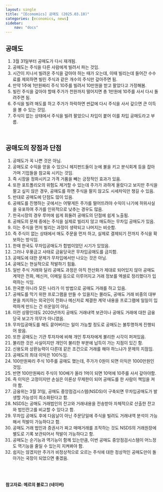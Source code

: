 ```yaml
---
layout: single
title: "[Economics] 공매도 (2025.03.18)"
categories: [economics, news]
sidebar:
    nav: "docs"
---
```


## 공매도
1. 3월 31일부터 공매도가 다시 재개됨.
1. 공매도는 주식을 다른 사람에게 빌려서 파는 것임.
1. 시간이 지나서 빌려온 주식을 갚아야 하는 때가 오는데, 이때 빌리는데 들어간 수수료를 제외하면 빌린 주식과 같은 개수의 주식만 갚아주면 됨.
1. 만약 1주에 1만원짜리 주식 10주를 빌려서 10만원을 받고 팔았다고 가정해봄.
1. 빌린 주식을 갚아야 할때 주가가 천원까지 떨어지면 총 1만원에 10주를 사서 다시 돌려주면 됨.
1. 주식을 빌려 매도를 하고 주가가 하락하면 싼값에 다시 주식을 사서 갚으면 큰 이득을 볼 수 있는 것임.
1. 주식이 없는 상태에서 주식을 빌려 팔았으니 차입이 붙어 이를 차입 공매도라고 부름.

<br/>

## 공매도의 장점과 단점
1. 공매도가 꼭 나쁜 것은 아님.
1. 공매도로 수익을 얻을 수 있으니 헤지펀드들이 눈에 불을 키고 분식회계 등을 잡아가며 기업들을 참교육 시키는 것임.
1. 즉 시장을 정화시키고 가격 거품을 빼는 긍정적인 효과가 있음.
1. 또한 포트폴리오의 위험도 제거할 수 있는데 주가가 과하게 올랐다고 보지만 주식을 팔고 싶지 않은 경우, 공매도를 하면 주식을 팔지 않고도 시세차익만 챙길 수 있음.
1. 반대로 공매도에 단점도 많이 있음.
1. 공매도를 진행하는 곳에서는 어떻게든 주가를 떨어뜨려야 수익이 나기에 허위사실을 유포하여 주가를 인위적으로 낮추는 경우도 많음.
1. 한국시장의 경우 루머에 쉽게 휘둘려 공매도의 단점에 쉽게 노출됨.
1. 공매도의 문제 중에는 주식을 실제로 빌리지 않고 매도하는 무차입 공매도가 있음.
1. 이는 주식을 먼저 빌리는 과정이 생략되고 나머지는 비슷함.
1. 즉 주식이 없는 상태에서 매도 주문을 먼저 하고, 실제로 결제되기 전까지 주식을 확보하는 방식임.
1. 한때 한국도 무차입공매도가 합법이었던 시기가 있었음.
1. 그러나 우풍금고 사태로 금융당국은 무차입공매도를 금지함.
1. 공매도에 대한 문제가 무차입에서만 나오는 것은 아님.
1. 공매도는 현실적으로 적발하기 힘듦.
1. 일반 주식 거래와 달리 공매도 과정은 아직 전산화가 제대로 되어있지 않아 공매도 계약은 전화, 메신저, 이메일 등으로 이루어지고 거래 정보를 엑셀로 정리했다가 입력하는 식임.
1. 한국뿐 아니라 모든 나라가 이 방법으로 공매도 거래를 하고 있음.
1. 공매도를 막기 위한 프로그램을 만들 수 있을지는 몰라도, 공매도 거래 비중의 대부분을 차지하는 외국인이 전화나 메신저로 체결한 계약 내용을 프로그램에 일일이 입력하게 만드는 건 쉬운일이 아님.
1. 이런 상황인데도 2020년까지 공매도 거래내역 보관이나 공매도 거래에 대한 금융당국 보고가 의무가 아니였음.
1. 무차입공매도를 해도 묻어버리는 일이 가능할 정도로 공매도는 불투명하게 진행되어 왔음.
1. 또한 공매도는 기관 투자자에 비해 개인 투자자에게 불리한 시각이 퍼져있음.
1. 불리한 것은 사실이지만 개인이 불리한 부분에 납득이 가는 지점이 있긴 함.
1. 신용도와 상환능력이 다른데 같은 조건으로 거래를 해야 하느냐가 문제의 지점임.
1. 공매도의 최대 이익은 100%임.
1. 100만원짜리 주식 10주를 공매도 했는데, 주가가 0원이 되면 이익은 1000만원인 것임.
1. 반면 100만원짜리 주식이 100배가 올라 1억이 되면 10억에 10주를 사서 갚아야함.
1. 즉 이익은 고정이지만 손실은 이론상 무제한이 되어 공매도를 한 사람이 책임을 져야 함.
1. 금융위는 3월 31일, 공매도 중앙점검시스템(NSDS)이 구축되면 무차입공매도가 발생할 가능성이 최소화된다고 함.
1. NSDS는 공매도 거래법인의 잔고와 거래내용을 전송받아 자체적으로 산출한 잔고와 법인잔고를 비교할 수 있다고 함.
1. 무차입 공매도 후에 다음날이 아닌 주문당일에 주식을 빌려도 거래내역 분석이 가능해서 적발이 가능하다고 함.
1. 공매도 거래 법인과 증권사가 짜고 매매거래를 조작하는 것도 NSDS의 거래원장에 별도로 기록 보관되어서 적발이 가능하다고 함.
1. 공매도는 순기능과 역기능이 함께 있는만큼, 이번 공매도 중앙점검시스템이 어느정도 역기능을 줄일 수 있는지 지켜봐야 함.
1. 쉽지는 않겠지만 주가가 비정상적으로 오르는 주식에 대한 정상적인 공매도만이 돌아가는 국장이 되었으면 좋겠음.



<br/>
<br/>

#### 참고자료: 메르의 블로그 (네이버) 